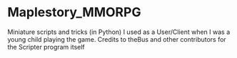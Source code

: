 # Maplestory_MMORPG

Miniature scripts and tricks (in Python) I used as a User/Client when I was a young child playing the game. 
Credits to theBus and other contributors for the Scripter program itself

